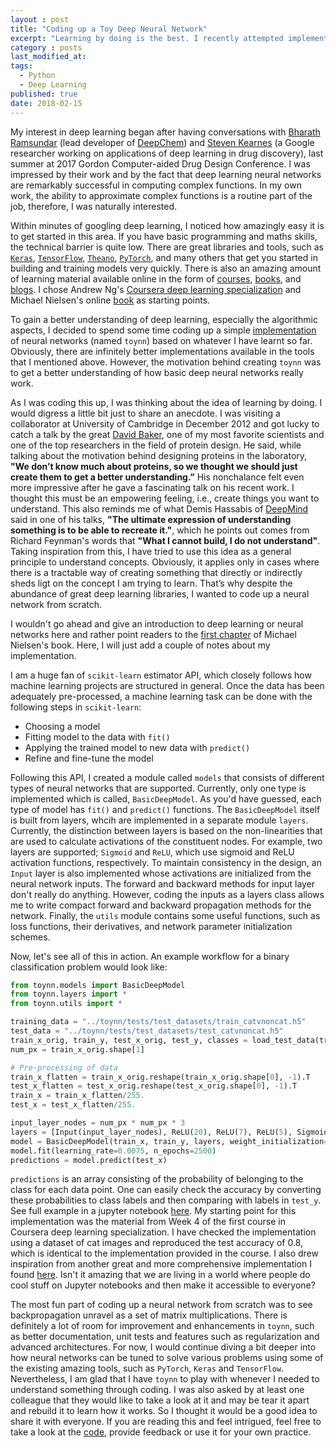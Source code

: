 ```yaml
---
layout : post
title: "Coding up a Toy Deep Neural Network"
excerpt: "Learning by doing is the best. I recently attempted implementing a [bare-bones deep neural network](https://github.com/kamran-haider/bbbp_ml_study/tree/master/code/toyNN) from scratch and it was so much fun."
category : posts
last_modified_at: 
tags: 
  - Python
  - Deep Learning
published: true
date: 2018-02-15
---
```


My interest in deep learning began after having conversations with [Bharath Ramsundar](http://rbharath.github.io/) 
(lead developer of [DeepChem](https://deepchem.io/)) and [Steven Kearnes](https://research.google.com/pubs/StevenKearnes.html) 
(a Google researcher working on applications of deep learning in drug discovery), last summer at 2017 Gordon Computer-aided 
Drug Design Conference. I was impressed by their work and by the fact that deep learning neural networks are remarkably 
successful in computing complex functions. In my own work, the ability to approximate complex functions is a routine part of the job, 
therefore, I was naturally interested. 

Within minutes of googling deep learning, I noticed how amazingly easy it is to get started in this area. If you have 
basic programming and maths skills, the technical barrier is quite low. There are great libraries and tools, such as 
[`Keras`](https://keras.io/), [`TensorFlow`](https://www.tensorflow.org/), [`Theano`](http://deeplearning.net/software/theano/), 
[`PyTorch`](http://pytorch.org/), and many others that get you started in building and training models very quickly. 
There is also an amazing amount of learning material available online in the form of [courses](https://www.deeplearning.ai/), 
[books](http://neuralnetworksanddeeplearning.com/index.html), and [blogs](http://colah.github.io/). 
I chose Andrew Ng's [Coursera deep learning specialization](https://www.deeplearning.ai/) and Michael Nielsen's online 
[book](http://neuralnetworksanddeeplearning.com/index.html) as starting points. 

To gain a better understanding of deep learning, especially the algorithmic aspects, I decided to spend 
some time coding up a simple [implementation](https://github.com/kamran-haider/toynn) of 
neural networks (named `toynn`) based on whatever I have learnt so far. Obviously, there are infinitely better 
implementations available in the tools that I mentioned above. However, the motivation behind creating `toynn` was 
to get a better understanding of how basic deep neural networks really work.

As I was coding this up, I was thinking about the idea of learning by doing. I would digress a little bit just to share an anecdote. 
I was visiting a collaborator at University of Cambridge in December 2012 and got lucky to catch a talk by the great 
[David Baker](https://www.bakerlab.org/), one of my most favorite scientists and one of the top researchers in the field of
protein design. He said, while talking about the motivation  behind designing proteins in the laboratory, 
**"We don’t know much about proteins, so we thought we should just create them 
to get a better understanding.”** His nonchalance felt even more impressive after he gave a fascinating talk on his recent work. 
I thought this must be an empowering feeling, i.e., create things you want to understand. This also reminds me of what Demis
Hassabis of [DeepMind](https://deepmind.com/) said in one of his talks, **"The ultimate expression of understanding something is to be able to recreate it."**, 
which he points out comes from Richard Feynman's words that **"What I cannot build, I do not understand"**.
Taking inspiration from this, I have tried to use this idea as a general principle to understand 
concepts. Obviously, it applies only in cases where there is a tractable way of creating something that directly or indirectly
sheds ligt on the concept I am trying to learn. That’s why despite the abundance of great deep learning libraries, I wanted to 
code up a neural network from scratch.

I wouldn't go ahead and give an introduction to deep learning or neural networks here and rather point readers to the 
[first chapter](http://neuralnetworksanddeeplearning.com/chap1.html) of Michael Nielsen's book. Here, I will just 
add a couple  of notes about my implementation. 

I am a huge fan of `scikit-learn` estimator API, which closely follows how machine learning projects are structured in general. 
Once the data has been adequately pre-processed, a machine learning task can be done with the following steps in `scikit-learn`:

* Choosing a model
* Fitting model to the data with `fit()` 
* Applying the trained model to new data with `predict()`
* Refine and fine-tune the model

Following this API, I created a module called `models` that consists of different types of neural networks that 
are supported. Currently, only one type is implemented which is called, `BasicDeepModel`. 
As you'd have guessed, each type of model has `fit()` and `predict()` functions. The `BasicDeepModel` itself is built from 
layers, whcih are implemented in a separate module `layers`. Currently, the distinction between layers is based on the non-linearities that 
are used to calculate activations of the constituent nodes. For example, two layers are supported; `Sigmoid` and 
`ReLU`, which use sigmoid and ReLU activation functions, respectively. To maintain consistency in the design, an `Input` 
layer is also implemented whose activations are initialized from the neural network inputs. The forward and backward methods 
for input layer don't really do anything. However, coding the inputs as a layers class allows me to write compact 
forward and backward propagation methods for the network. Finally, the `utils` module contains some useful functions,
such as loss functions, their derivatives, and network parameter initialization schemes. 

Now, let's see all of this in action. An example workflow for a binary classification problem would look like:

```python
from toynn.models import BasicDeepModel
from toynn.layers import *
from toynn.utils import *

training_data = "../toynn/tests/test_datasets/train_catvnoncat.h5"
test_data = "../toynn/tests/test_datasets/test_catvnoncat.h5"
train_x_orig, train_y, test_x_orig, test_y, classes = load_test_data(training_data, test_data)
num_px = train_x_orig.shape[1]

# Pre-processing of data
train_x_flatten = train_x_orig.reshape(train_x_orig.shape[0], -1).T
test_x_flatten = test_x_orig.reshape(test_x_orig.shape[0], -1).T
train_x = train_x_flatten/255.
test_x = test_x_flatten/255.

input_layer_nodes = num_px * num_px * 3
layers = [Input(input_layer_nodes), ReLU(20), ReLU(7), ReLU(5), Sigmoid(1)]
model = BasicDeepModel(train_x, train_y, layers, weight_initialization="custom")
model.fit(learning_rate=0.0075, n_epochs=2500)
predictions = model.predict(test_x)
```

`predictions` is an array consisting of the probability of belonging to the class for each data point. 
One can easily check the accuracy by converting these probabilities to class labels and then comparing with labels in 
`test_y`. See full example in a jupyter notebook [here](https://github.com/kamran-haider/toyNN/blob/master/examples/01-recognizing-cat-images.ipynb).
My starting point for this implementation was the material from Week 4 of the first course in Coursera deep learning specialization. 
I have checked the implementation using a dataset of cat images and reproduced the test accuracy of 0.8, which is identical 
to the implementation provided in the course. I also drew inspiration from another great and more comprehensive implementation
I found [here](https://github.com/cstorm125/sophia/blob/master/from_scratch.ipynb). Isn't it amazing that we are living 
in a world where people do cool stuff on Jupyter notebooks and then make it accessible to everyone?


The most fun part of coding up a neural network from scratch was to see backpropagation unravel as a set of matrix multiplications.
There is definitely a lot of room for improvement and enhancements in `toynn`, such as better documentation, unit tests and 
features such as regularization and advanced architectures. For now, I would continue diving a bit deeper into how neural 
networks can be tuned to solve various problems using some of the existing amazing tools, such as 
`PyTorch`, `Keras` and `TensorFlow`. Nevertheless, I am glad that I have `toynn` to play with whenever 
I needed to understand something through coding. I was also asked by at least one colleague that they 
would like to take a look at it and may be tear it apart and rebuild it to learn how it works. 
So I thought it would be a good idea to share it with everyone. 
If you are reading this and feel intrigued, feel free to take a look at the 
[code](https://github.com/kamran-haider/toynn), provide feedback or use it for your own practice.